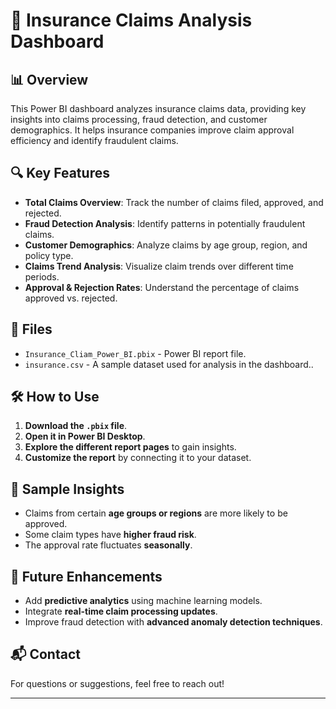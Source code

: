 # 🚀 Insurance Claims Analysis Dashboard

## 📊 Overview
This Power BI dashboard analyzes insurance claims data, providing key insights into claims processing, fraud detection, and customer demographics. It helps insurance companies improve claim approval efficiency and identify fraudulent claims.

## 🔍 Key Features
- **Total Claims Overview**: Track the number of claims filed, approved, and rejected.
- **Fraud Detection Analysis**: Identify patterns in potentially fraudulent claims.
- **Customer Demographics**: Analyze claims by age group, region, and policy type.
- **Claims Trend Analysis**: Visualize claim trends over different time periods.
- **Approval & Rejection Rates**: Understand the percentage of claims approved vs. rejected.

## 📂 Files
- `Insurance_Cliam_Power_BI.pbix` - Power BI report file.
- `insurance.csv` - A sample dataset used for analysis in the dashboard..

## 🛠 How to Use
1. **Download the `.pbix` file**.
2. **Open it in Power BI Desktop**.
3. **Explore the different report pages** to gain insights.
4. **Customize the report** by connecting it to your dataset.

## 📌 Sample Insights
- Claims from certain **age groups or regions** are more likely to be approved.
- Some claim types have **higher fraud risk**.
- The approval rate fluctuates **seasonally**.

## 🚀 Future Enhancements
- Add **predictive analytics** using machine learning models.
- Integrate **real-time claim processing updates**.
- Improve fraud detection with **advanced anomaly detection techniques**.

## 📬 Contact
For questions or suggestions, feel free to reach out!

---


